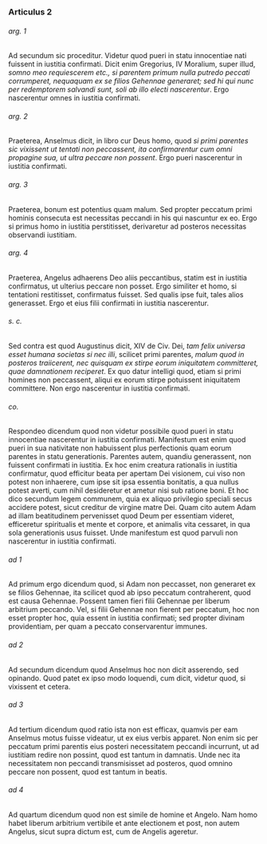 ### Articulus 2

###### arg. 1
Ad secundum sic proceditur. Videtur quod pueri in statu innocentiae nati fuissent in iustitia confirmati. Dicit enim Gregorius, IV Moralium, super illud, *somno meo requiescerem etc., si parentem primum nulla putredo peccati corrumperet, nequaquam ex se filios Gehennae generaret; sed hi qui nunc per redemptorem salvandi sunt, soli ab illo electi nascerentur*. Ergo nascerentur omnes in iustitia confirmati.

###### arg. 2
Praeterea, Anselmus dicit, in libro cur Deus homo, quod *si primi parentes sic vixissent ut tentati non peccassent, ita confirmarentur cum omni propagine sua, ut ultra peccare non possent*. Ergo pueri nascerentur in iustitia confirmati.

###### arg. 3
Praeterea, bonum est potentius quam malum. Sed propter peccatum primi hominis consecuta est necessitas peccandi in his qui nascuntur ex eo. Ergo si primus homo in iustitia perstitisset, derivaretur ad posteros necessitas observandi iustitiam.

###### arg. 4
Praeterea, Angelus adhaerens Deo aliis peccantibus, statim est in iustitia confirmatus, ut ulterius peccare non posset. Ergo similiter et homo, si tentationi restitisset, confirmatus fuisset. Sed qualis ipse fuit, tales alios generasset. Ergo et eius filii confirmati in iustitia nascerentur.

###### s. c.
Sed contra est quod Augustinus dicit, XIV de Civ. Dei, *tam felix universa esset humana societas si nec illi*, scilicet primi parentes, *malum quod in posteros traiicerent, nec quisquam ex stirpe eorum iniquitatem committeret, quae damnationem reciperet*. Ex quo datur intelligi quod, etiam si primi homines non peccassent, aliqui ex eorum stirpe potuissent iniquitatem committere. Non ergo nascerentur in iustitia confirmati.

###### co.
Respondeo dicendum quod non videtur possibile quod pueri in statu innocentiae nascerentur in iustitia confirmati. Manifestum est enim quod pueri in sua nativitate non habuissent plus perfectionis quam eorum parentes in statu generationis. Parentes autem, quandiu generassent, non fuissent confirmati in iustitia. Ex hoc enim creatura rationalis in iustitia confirmatur, quod efficitur beata per apertam Dei visionem, cui viso non potest non inhaerere, cum ipse sit ipsa essentia bonitatis, a qua nullus potest averti, cum nihil desideretur et ametur nisi sub ratione boni. Et hoc dico secundum legem communem, quia ex aliquo privilegio speciali secus accidere potest, sicut creditur de virgine matre Dei. Quam cito autem Adam ad illam beatitudinem pervenisset quod Deum per essentiam videret, efficeretur spiritualis et mente et corpore, et animalis vita cessaret, in qua sola generationis usus fuisset. Unde manifestum est quod parvuli non nascerentur in iustitia confirmati.

###### ad 1
Ad primum ergo dicendum quod, si Adam non peccasset, non generaret ex se filios Gehennae, ita scilicet quod ab ipso peccatum contraherent, quod est causa Gehennae. Possent tamen fieri filii Gehennae per liberum arbitrium peccando. Vel, si filii Gehennae non fierent per peccatum, hoc non esset propter hoc, quia essent in iustitia confirmati; sed propter divinam providentiam, per quam a peccato conservarentur immunes.

###### ad 2
Ad secundum dicendum quod Anselmus hoc non dicit asserendo, sed opinando. Quod patet ex ipso modo loquendi, cum dicit, videtur quod, si vixissent et cetera.

###### ad 3
Ad tertium dicendum quod ratio ista non est efficax, quamvis per eam Anselmus motus fuisse videatur, ut ex eius verbis apparet. Non enim sic per peccatum primi parentis eius posteri necessitatem peccandi incurrunt, ut ad iustitiam redire non possint, quod est tantum in damnatis. Unde nec ita necessitatem non peccandi transmisisset ad posteros, quod omnino peccare non possent, quod est tantum in beatis.

###### ad 4
Ad quartum dicendum quod non est simile de homine et Angelo. Nam homo habet liberum arbitrium vertibile et ante electionem et post, non autem Angelus, sicut supra dictum est, cum de Angelis ageretur.

